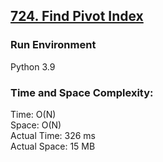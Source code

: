 ## [724. Find Pivot Index](https://leetcode.com/problems/find-pivot-index/)

### Run Environment
Python 3.9

### Time and Space Complexity:
Time: O(N)  
Space: O(N)  
Actual Time: 326 ms  
Actual Space: 15 MB
